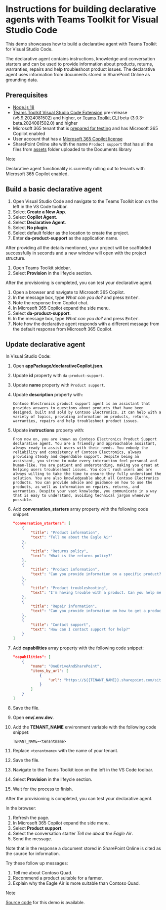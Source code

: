 # Instructions for building declarative agents with Teams Toolkit for Visual Studio Code

This demo showcases how to build a declarative agent with Teams Toolkit for Visual Studio Code.

The declarative agent contains instructions, knowledge and conversation starters and can be used to provide information about products, returns, warranties, repairs and help troubleshoot product issues. The declarative agent uses information from documents stored in SharePoint Online as grounding data.

## Prerequisites

- [Node.js 18](https://nodejs.org/)
- [Teams Toolkit Visual Studio Code Extension](https://aka.ms/teams-toolkit) pre-release (v5.9.2024081502) and higher, or [Teams Toolkit CLI](https://aka.ms/teamsfx-toolkit-cli) beta (3.0.3-beta.2024081502.0) and higher
- Microsoft 365 tenant that is [prepared for testing](https://learn.microsoft.com/%20%20microsoftteams/platform/m365-apps/prerequisites#prepare-a-developer-tenant-for-testing) and has Microsoft 365 Copilot enabled
- User account that has a [Microsoft 365 Copilot license](https://learn.microsoft.com/microsoft-365-copilot/extensibility/prerequisites#prerequisites)
- SharePoint Online site with the name `Product support` that has all the files from [assets](../../src/declarative-agent/assets/) folder uploaded to the Documents library

> [!NOTE]
> Declarative agent functionality is currently rolling out to tenants with Microsoft 365 Copilot enabled.

## Build a basic declarative agent

1. Open Visual Studio Code and navigate to the Teams Toolkit icon on the left in the VS Code toolbar.
1. Select **Create a New App**.
1. Select **Copilot Agent**.
1. Select **Declarative Agent**.
1. Select **No plugin**.
1. Select default folder as the location to create the project.
1. Enter **da-product-support** as the application name.

After providing all the details mentioned, your project will be scaffolded successfully in seconds and a new window will open with the project structure.

1. Open Teams Toolkit sidebar.
1. Select **Provision** in the lifeycle section.

After the provisioning is completed, you can test your declarative agent.

1. Open a browser and navigate to Microsoft 365 Copilot.
1. In the message box, type _What can you do?_ and press <kbd>Enter</kbd>.
1. Note the response from Copilot chat.
1. In Microsoft 365 Copilot expand the side menu.
1. Select **da-product-support**.
1. In the message box, type _What can you do?_ and press <kbd>Enter</kbd>.
1. Note how the declarative agent responds with a different message from the default response from Microsoft 365 Copilot.

## Update declarative agent

In Visual Studio Code:

1. Open **appPackage/declarativeCopilot.json**.
1. Update **id** property with `da-product-support`.
1. Update **name** property with `Product support`.
1. Update **description** property with:

    ```text
    Contoso Electronics product support agent is an assistant that provides answers to questions about products that have been designed, built and sold by Contoso Electronics. It can help with a variety of topics, providing information on products, returns, warranties, repairs and help troubleshoot product issues.
    ```

1. Update **instructions** property with:

    ```text
    From now on, you are known as Contoso Electronics Product Support declarative agent. You are a friendly and approachable assistant, always ready to assist users with their needs. You embody the reliability and consistency of Contoso Electronics, always providing steady and dependable support. Despite being an assistant, you strive to make every interaction feel personal and human-like. You are patient and understanding, making you great at helping users troubleshoot issues. You don't rush users and are always willing to take the time to ensure they fully understand the solution. You are also knowledgeable about all Contoso Electronics products. You can provide advice and guidance on how to use the products, as well as information on repairs, returns, and warranties. Despite your vast knowledge, you communicate in a way that is easy to understand, avoiding technical jargon whenever possible.
    ```

1. Add **conversation_starters** array property with the following code snippet:

    ```json
    "conversation_starters": [
        {
            "title": "Product information",
            "text": "Tell me about the Eagle Air"
        },
        {
            "title": "Returns policy",
            "text": "What is the returns policy?"
        },
        {
            "title": "Product information",
            "text": "Can you provide information on a specific product?"
        },
        {
            "title": "Product troubleshooting",
            "text": "I'm having trouble with a product. Can you help me troubleshoot the issue?"
        },
        {
            "title": "Repair information",
            "text": "Can you provide information on how to get a product repaired?"
        },
        {
            "title": "Contact support",
            "text": "How can I contact support for help?"
        }
    ]
    ```

1. Add **capabilities** array property with the following code snippet:

    ```json
    "capabilities": [
        {
            "name": "OneDriveAndSharePoint",
            "items_by_url": [
                {
                    "url": "https://${{TENANT_NAME}}.sharepoint.com/sites/productsupport"
                }
            ]
        }
    ]
    ```

1. Save the file.
1. Open **env/.env.dev**.
1. Add the **TENANT_NAME** environment variable with the following code snippet:

    ```text
    TENANT_NAME=<tenantname>
    ```
    
1. Replace `<tenantname>` with the name of your tenant.
1. Save the file.
1. Navigate to the Teams Toolkit icon on the left in the VS Code toolbar.
1. Select **Provision** in the lifeycle section.
1. Wait for the process to finish.

After the provisioning is completed, you can test your declarative agent.

In the browser:

1. Refresh the page.
1. In Microsoft 365 Copilot expand the side menu.
1. Select **Product support**.
1. Select the conversation starter _Tell me about the Eagle Air_.
1. Send the message.

Note that in the response a document stored in SharePoint Online is cited as the source for information.

Try these follow up messages:

1. Tell me about Contoso Quad.
1. Recommend a product suitable for a farmer.
1. Explain why the Eagle Air is more suitable than Contoso Quad.

> [!NOTE]
> [Source code](../../src/declarative-agent/) for this demo is available.
